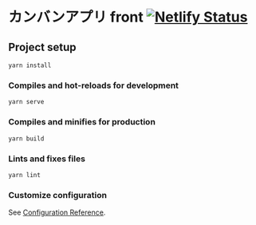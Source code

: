 # カンバンアプリ front [![Netlify Status](https://api.netlify.com/api/v1/badges/bcf60774-5e2f-403c-a5f2-680457f33807/deploy-status)](https://app.netlify.com/sites/serene-einstein-1caf18/deploys)

## Project setup
```
yarn install
```

### Compiles and hot-reloads for development
```
yarn serve
```

### Compiles and minifies for production
```
yarn build
```

### Lints and fixes files
```
yarn lint
```

### Customize configuration
See [Configuration Reference](https://cli.vuejs.org/config/).
